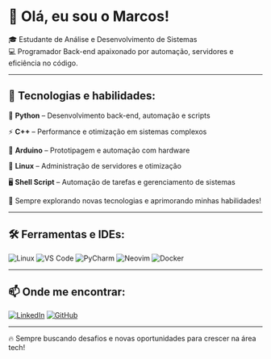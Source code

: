 # 👋 Olá, eu sou o Marcos!

🎓 Estudante de Análise e Desenvolvimento de Sistemas  
💻 Programador Back-end apaixonado por automação, servidores e eficiência no código.

---

## 🚀 Tecnologias e habilidades:

🐍 **Python** – Desenvolvimento back-end, automação e scripts  

⚡ **C++** – Performance e otimização em sistemas complexos

🔌 **Arduino** – Prototipagem e automação com hardware

🐧 **Linux** – Administração de servidores e otimização  

🖥️ **Shell Script** – Automação de tarefas e gerenciamento de sistemas  

🔧 Sempre explorando novas tecnologias e aprimorando minhas habilidades!


---

## 🛠️ Ferramentas e IDEs:

![Linux](https://img.shields.io/badge/Linux-FCC624?style=for-the-badge&logo=linux&logoColor=black)
![VS Code](https://img.shields.io/badge/VS%20Code-0078D4?style=for-the-badge&logo=visual-studio-code&logoColor=white)
![PyCharm](https://img.shields.io/badge/PyCharm-000000?style=for-the-badge&logo=pycharm&logoColor=white)
![Neovim](https://img.shields.io/badge/Neovim-57A143?style=for-the-badge&logo=neovim&logoColor=white)
![Docker](https://img.shields.io/badge/Docker-2496ED?style=for-the-badge&logo=docker&logoColor=white)

---

## 📫 Onde me encontrar:

[![LinkedIn](https://img.shields.io/badge/LinkedIn-0A66C2?style=for-the-badge&logo=linkedin&logoColor=white)](https://www.linkedin.com/in/Marcos_Antonio_Sales_Silva)
[![GitHub](https://img.shields.io/badge/GitHub-181717?style=for-the-badge&logo=github&logoColor=white)](https://github.com/marqsales)

---

🔥 Sempre buscando desafios e novas oportunidades para crescer na área tech!
